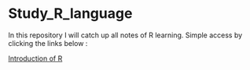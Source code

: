 # Study_R_language

In this repository I will catch up all notes of R learning. Simple access by clicking the links below :

[Introduction of R](R.md)
